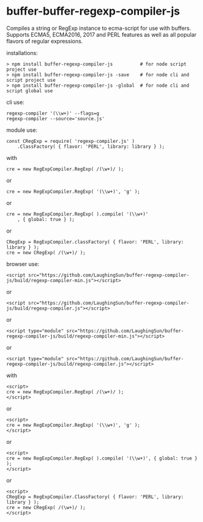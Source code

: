 # buffer-buffer-regexp-compiler-js
Compiles a string or RegExp instance to ecma-script for use with buffers.  
Supports ECMA5, ECMA2016, 2017 and PERL features as well as all popular flavors 
of regular expressions.

installations:
~~~~
> npm install buffer-regexp-compiler-js          # for node script project use
> npm install buffer-regexp-compiler-js -save    # for node cli and script project use
> npm install buffer-regexp-compiler-js -global  # for node cli and script global use
~~~~

cli use:
~~~~
regexp-compiler '(\\w+)' --flags=g
regexp-compiler --source='source.js'
~~~~

module use:
~~~~
const CRegExp = require( 'regexp-compiler.js' )
    .ClassFactory( { flavor: 'PERL', library: library } );
~~~~

   with
~~~~
cre = new RegExpCompiler.RegExp( /(\w+)/ );
~~~~

or
~~~~
cre = new RegExpCompiler.RegExp( '(\\w+)', 'g' );
~~~~

or
~~~~
cre = new RegExpCompiler.RegExp( ).compile( '(\\w+)'
    , { global: true } );
~~~~

or
~~~~
CRegExp = RegExpCompiler.classFactory( { flavor: 'PERL', library: library } );
cre = new CRegExp( /(\w+)/ );
~~~~

browser use:
~~~~
<script src="https://github.com/LaughingSun/buffer-regexp-compiler-js/build/regexp-compiler-min.js"></script>
~~~~

or
~~~~
<script src="https://github.com/LaughingSun/buffer-regexp-compiler-js/build/regexp-compiler.js"></script>
~~~~

or
~~~~
<script type="module" src="https://github.com/LaughingSun/buffer-regexp-compiler-js/build/regexp-compiler-min.js"></script>
~~~~

or
~~~~
<script type="module" src="https://github.com/LaughingSun/buffer-regexp-compiler-js/build/regexp-compiler.js"></script>
~~~~

with
~~~~
<script>
cre = new RegExpCompiler.RegExp( /(\w+)/ );
</script>
~~~~

or
~~~~
<script>
cre = new RegExpCompiler.RegExp( '(\\w+)', 'g' );
</script>
~~~~

or
~~~~
<script>
cre = new RegExpCompiler.RegExp( ).compile( '(\\w+)', { global: true } );
</script>
~~~~

or
~~~~
<script>
CRegExp = RegExpCompiler.ClassFactory( { flavor: 'PERL', library: library } );
cre = new CRegExp( /(\w+)/ );
</script>
~~~~
